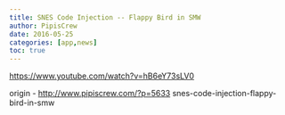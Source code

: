 ```yaml
---
title: SNES Code Injection -- Flappy Bird in SMW
author: PipisCrew
date: 2016-05-25
categories: [app,news]
toc: true
---
```


https://www.youtube.com/watch?v=hB6eY73sLV0

origin - http://www.pipiscrew.com/?p=5633 snes-code-injection-flappy-bird-in-smw